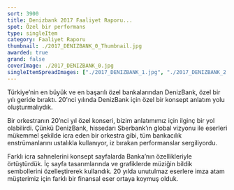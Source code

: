 ```yaml
---
sort: 3900
title: Denizbank 2017 Faaliyet Raporu...
spot: Özel bir performans
type: singleItem
category: Faaliyet Raporu
thumbnail: ./2017_DENIZBANK_0_Thumbnail.jpg
awarded: true
grand: false
coverImage: ./2017_DENIZBANK_0.jpg
singleItemSpreadImages: ["./2017_DENIZBANK_1.jpg", "./2017_DENIZBANK_2.jpg", "./2017_DENIZBANK_3.jpg", "./2017_DENIZBANK_4.jpg", "./2017_DENIZBANK_5.jpg"]
---
```


Türkiye’nin en büyük ve en başarılı özel bankalarından DenizBank, özel bir yılı geride bıraktı. 20’nci yılında DenizBank için özel bir konsept anlatım yolu oluşturmalıydık.

Bir orkestranın 20’nci yıl özel konseri, bizim anlatımımız için ilginç bir yol olabilirdi. Çünkü DenizBank, hissedarı Sberbank’ın global vizyonu ile eserleri mükemmel şekilde icra eden bir orkestra gibi, tüm bankacılık enstrümanlarını ustalıkla kullanıyor, iz bırakan performanslar sergiliyordu.

Farklı icra sahnelerini konsept sayfalarda Banka’nın özellikleriyle örtüştürdük. İç sayfa tasarımlarında ve grafiklerde müziğin bildik sembollerini özelleştirerek kullandık. 20 yılda unutulmaz eserlere imza atam müşterimiz için farklı bir finansal eser ortaya koymuş olduk.

